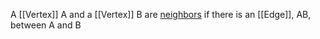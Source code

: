 A [[Vertex]] A and a [[Vertex]] B are <u>neighbors</u> if there is an [[Edge]], AB, between A and B
